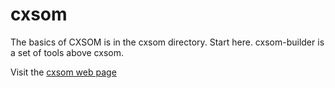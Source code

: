 # cxsom

The basics of CXSOM is in the cxsom directory. Start here. cxsom-builder is a set of tools above cxsom.

Visit the [cxsom web page](https://frezza.pages.centralesupelec.fr/cxsom-web/cxsom/index.html)

